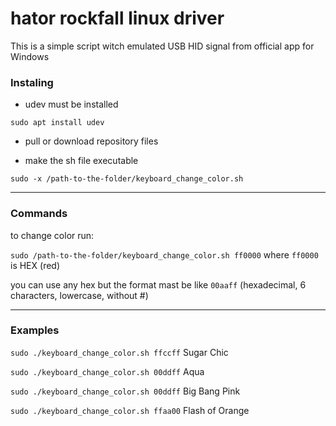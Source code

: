 # hator rockfall linux driver

This is a simple script witch emulated USB HID signal from official app for Windows

### Instaling

* udev must be installed

`sudo apt install udev`

* pull or download repository files

* make the sh file executable

`sudo -x /path-to-the-folder/keyboard_change_color.sh`

---
### Commands

to change color run:

`sudo /path-to-the-folder/keyboard_change_color.sh ff0000` where `ff0000` is HEX (red)

you can use any hex but the format mast be like `00aaff` (hexadecimal, 6 characters, lowercase, without #)

---

### Examples

`sudo ./keyboard_change_color.sh ffccff` Sugar Chic

`sudo ./keyboard_change_color.sh 00ddff` Aqua

`sudo ./keyboard_change_color.sh 00ddff` Big Bang Pink

`sudo ./keyboard_change_color.sh ffaa00` Flash of Orange